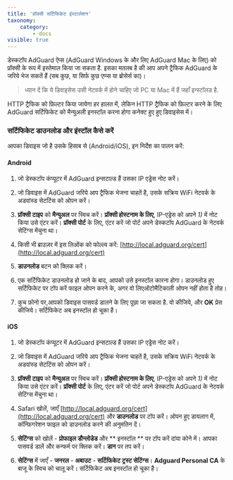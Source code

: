 ```yaml
---
title: 'प्रॉक्सी सर्टिफिकेट इंस्टालेशन'
taxonomy:
    category:
        - docs
visible: true
---
```


डेस्कटॉप AdGuard ऐप्स (AdGuard Windows के और लिए AdGuard Mac के लिए) को प्रॉक्सी के रूप में इस्तेमाल किया जा सकता है. इसका मतलब है की आप अपने  ट्रैफिक AdGuard के जरिये भेज सकतें हैं (सब कुछ, या सिर्फ कुछ एप्प्स या ब्रोसेर्स का)। 
>ध्यान दें कि ये डिवाइसेस उसी नेटवर्क में होने चाहिए जो PC या Mac में हैं जहाँ इन्स्टॉलड है.

HTTP ट्रैफिक को फ़िल्टर किया जायेगा हर हालत में, लेकिन HTTP ट्रैफिक को फ़िल्टर करने के लिए AdGuard सर्टिफिकेट को मैन्युअली इनस्टॉल करना होगा कनेक्ट हुए हुए डिवाइसेस में। 

### सर्टिफिकेट डाउनलोड और इंस्टॉल कैसे करें

आपका डिवाइस जो है उसके हिसाब से (Android/iOS), इन निर्देश का पालन करें:

#### Android

1. जो डेस्कटॉप कंप्यूटर में AdGuard इन्सटाल्ड हैं उसका IP एड्रेस नोट करें।

2. जो डिवाइस में  AdGuard जरिये आप ट्रैफिक भेजना चाहतें है, उसके सक्रिय WiFi नेटवर्क के अडवांस्ड सेटटिंस को ओपन करें। 

3. **प्रॉक्सी टाइप** को **मैन्युअल** पर स्विच करें। **प्रॉक्सी होस्टनाम के लिए**, IP-एड्रेस को अपने *1)* में नोट किया उसे एंटर करें। **प्रॉक्सी पोर्ट** के लिए, एंटर करें जो पोर्ट अपने डेस्कटॉप AdGuard के नेटवर्क सेटिंग्स मेंचुना था।

4. किसी भी ब्राउज़र में इस लिओंक को फोल्ल्व करें: [http://local.adguard.org/cert](http://local.adguard.org/cert)

5. **डाउनलोड** बटन को क्लिक करें।

6. एक सर्टिफिकेट डाउनलोड हो  जाने के बाद, आपको उसे इनस्टॉल कारना होगा। डाउनलोड हुए सर्टिफिकेट पर टॉप करें फाइल ओपन करने के, अगर वो लिएऑटोमैटिकाली ओपन नहीं होता है तोह।

7. कुच फ़ोनो पर,आपको डिवाइस पासवर्ड डालने के लिए पूछा जा सकता है. वो कीजिये, और **OK** प्रेस कीजिये। सर्टिफिकेट अब इनस्टॉल हो चूका है।

#### iOS

1. जो डेस्कटॉप कंप्यूटर में AdGuard इन्सटाल्ड हैं उसका IP एड्रेस नोट करें।

2. जो डिवाइस में  AdGuard जरिये आप ट्रैफिक भेजना चाहतें है, उसके सक्रिय WiFi नेटवर्क के अडवांस्ड सेटटिंस को ओपन करें।

3. **प्रॉक्सी टाइप** को **मैन्युअल** पर स्विच करें। **प्रॉक्सी होस्टनाम के लिए**, IP-एड्रेस को अपने *1)* में नोट किया उसे एंटर करें। **प्रॉक्सी पोर्ट** के लिए, एंटर करें जो पोर्ट अपने डेस्कटॉप AdGuard के नेटवर्क सेटिंग्स मेंचुना था। 

4. Safari खोलें, जाएँ [http://local.adguard.org/cert](http://local.adguard.org/cert) और **डाउनलोड** पर टॉप करें।  ओपन  हुए डायलाग में,   कॉन्फ़िगरेशन फाइल को डाउनलोड करने की अनुमतिन दें। 

5. **सेटिंग्स** को खोलें  - **प्रोफाइल डौन्लोडेड** और ** इनस्टॉल ** पर टॉप करें दांया कोने में। आपका पासवर्ड डालें और कन्फर्म पर क्लिक करें। **डान** पर तप करें।

6. **सेटिंग्स** में जाएँ - **जनरल** - **अबाउट** - **सर्टिफिकेट ट्रस्ट सेटिंग्स**। **Adguard Personal CA** के बाजू के स्विच को चालू करें। सर्टिफिकेट अब इनस्टॉल हो चूका है।  
